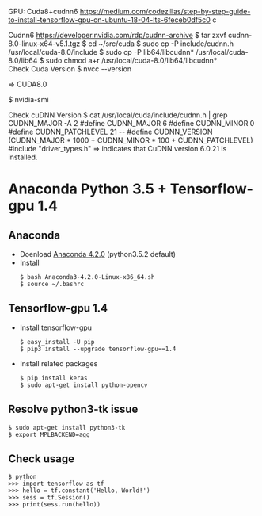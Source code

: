 GPU: Cuda8+cudnn6
https://medium.com/codezillas/step-by-step-guide-to-install-tensorflow-gpu-on-ubuntu-18-04-lts-6feceb0df5c0
c

Cudnn6
https://developer.nvidia.com/rdp/cudnn-archive
$ tar zxvf cudnn-8.0-linux-x64-v5.1.tgz
$ cd ~/src/cuda 
$ sudo cp -P include/cudnn.h /usr/local/cuda-8.0/include
$ sudo cp -P lib64/libcudnn* /usr/local/cuda-8.0/lib64
$ sudo chmod a+r /usr/local/cuda-8.0/lib64/libcudnn*		
Check Cuda Version
$ nvcc --version

⇒ CUDA8.0

$ nvidia-smi

Check cuDNN Version
$ cat /usr/local/cuda/include/cudnn.h | grep CUDNN_MAJOR -A 2
#define CUDNN_MAJOR 6 
#define CUDNN_MINOR 0 
#define CUDNN_PATCHLEVEL 21 
-- #define CUDNN_VERSION (CUDNN_MAJOR * 1000 + CUDNN_MINOR * 100 + CUDNN_PATCHLEVEL) 
#include "driver_types.h"
⇒ indicates that CuDNN version 6.0.21 is installed.


# Anaconda Python 3.5 + Tensorflow-gpu 1.4
## Anaconda
  - Doenload [Anaconda 4.2.0](https://repo.continuum.io/archive/Anaconda3-4.2.0-Linux-x86_64.sh) (python3.5.2 default)
  - Install 
    ```
    $ bash Anaconda3-4.2.0-Linux-x86_64.sh
    $ source ~/.bashrc
    ```
## Tensorflow-gpu 1.4    
  - Install tensorflow-gpu
    ```  
    $ easy_install -U pip
    $ pip3 install --upgrade tensorflow-gpu==1.4
    ``` 
  - Install related packages
    ```
    $ pip install keras
    $ sudo apt-get install python-opencv
    ```
## Resolve python3-tk issue
    $ sudo apt-get install python3-tk
    $ export MPLBACKEND=agg
##  Check usage
    $ python
    >>> import tensorflow as tf
    >>> hello = tf.constant('Hello, World!')
    >>> sess = tf.Session()
    >>> print(sess.run(hello))

